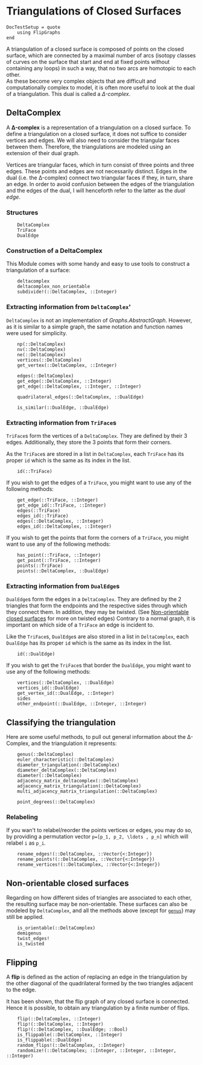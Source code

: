 # Triangulations of Closed Surfaces
```@meta
DocTestSetup = quote
    using FlipGraphs
end
```
A triangulation of a closed surface is composed of points on the closed surface, which are connected by a maximal number of arcs (isotopy classes of curves on the surface that start and end at fixed points without containing any loops) in such a way, that no two arcs are homotopic to each other.\
As these become very complex objects that are difficult and computationally complex to model, it is often more useful to look at the dual of a triangulation. This dual is called a *Δ-complex*. 

## DeltaComplex

A **Δ-complex** is a representation of a triangulation on a closed surface.
To define a triangulation on a closed surface, it does not suffice to consider vertices and edges. We will also need to consider the triangular faces between them. Therefore, the triangulations are modeled using an extension of their dual graph.

Vertices are triangular faces, which in turn consist of three points and three edges. These points and edges are not necessarily distinct.
Edges in the dual (i.e. the Δ-complex) connect two triangular faces if they, in turn, share an edge. In order to avoid confusion between the edges of the triangulation and the edges of the dual, I will henceforth refer to the latter as the *dual edge*.

### Structures

```@docs
    DeltaComplex
    TriFace
    DualEdge
```

### Construction of a DeltaComplex

This Module comes with some handy and easy to use tools to construct a triangulation of a surface:

```@docs
    deltacomplex
    deltacomplex_non_orientable
    subdivide!(::DeltaComplex, ::Integer)
```
### Extracting information from `DeltaComplex`'

`DeltaComplex` is not an implementation of *Graphs.AbstractGraph*. However, as it is similar to a simple graph, the same notation and function names were used for simplicity.

```@docs 
    np(::DeltaComplex)
    nv(::DeltaComplex)
    ne(::DeltaComplex)
    vertices(::DeltaComplex)
    get_vertex(::DeltaComplex, ::Integer)
    
    edges(::DeltaComplex)
    get_edge(::DeltaComplex, ::Integer)
    get_edge(::DeltaComplex, ::Integer, ::Integer)

    quadrilateral_edges(::DeltaComplex, ::DualEdge)

    is_similar(::DualEdge, ::DualEdge)
```

### Extracting information from `TriFace`s

`TriFace`s form the vertices of a `DeltaComplex`. They are defined by their 3 edges. Additionally, they store the 3 points that form their corners.

As the `TriFace`s are stored in a list in `DeltaComplex`, each `TriFace` has its proper `id` which is the same as its index in the list.

```@docs
    id(::TriFace)
```

If you wish to get the edges of a `TriFace`, you might want to use any of the following methods:

```@docs 
    get_edge(::TriFace, ::Integer) 
    get_edge_id(::TriFace, ::Integer)
    edges(::TriFace)    
    edges_id(::TriFace)
    edges(::DeltaComplex, ::Integer)
    edges_id(::DeltaComplex, ::Integer) 
```

If you wish to get the points that form the corners of a `TriFace`, you might want to use any of the following methods:

```@docs 
    has_point(::TriFace, ::Integer)
    get_point(::TriFace, ::Integer)
    points(::TriFace)
    points(::DeltaComplex, ::DualEdge)
```

### Extracting information from `DualEdge`s

`DualEdge`s form the edges in a `DeltaComplex`. They are defined by the 2 triangles that form the endpoints and the respective sides through which they connect them. In addition, they may be twisted. (See [Non-orientable closed surfaces](@ref) for more on twisted edges)
Contrary to a normal graph, it is important on which side of a `TriFace` an edge is incident to.

Like the `TriFace`s, `DualEdge`s are also stored in a list in `DeltaComplex`, each `DualEdge` has its proper `id` which is the same as its index in the list.

```@docs     
    id(::DualEdge)
```

If you wish to get the `TriFace`s that border the `DualEdge`, you might want to use any of the following methods:

```@docs     
    vertices(::DeltaComplex, ::DualEdge)
    vertices_id(::DualEdge)    
    get_vertex_id(::DualEdge, ::Integer)
    sides    
    other_endpoint(::DualEdge, ::Integer, ::Integer)
```

## Classifying the triangulation

Here are some useful methods, to pull out general information about the Δ-Complex, and the triangulation it represents:

```@docs    
    genus(::DeltaComplex)
    euler_characteristic(::DeltaComplex)
    diameter_triangulation(::DeltaComplex)
    diameter_deltaComplex(::DeltaComplex)
    diameter(::DeltaComplex)
    adjacency_matrix_deltacomplex(::DeltaComplex)
    adjacency_matrix_triangulation(::DeltaComplex)
    multi_adjacency_matrix_triangulation(::DeltaComplex)
```

```@docs
    point_degrees(::DeltaComplex)
```

### Relabeling

If you wan't to relabel/reorder the points vertices or edges, you may do so, by providing a permutation vector `` p=[p_1, p_2, \ldots , p_n] `` which will relabel ``i`` as ``p_i``. 

```@docs
    rename_edges!(::DeltaComplex, ::Vector{<:Integer})
    rename_points!(::DeltaComplex, ::Vector{<:Integer})
    rename_vertices!(::DeltaComplex, ::Vector{<:Integer})
```

## Non-orientable closed surfaces

Regarding on how different sides of triangles are associated to each other, the resulting surface may be non-orientable. These surfaces can also be modeled by `DeltaComplex`, and all the methods above (except for [`genus`](@ref)) may still be applied.

```@docs
    is_orientable(::DeltaComplex)
    demigenus
    twist_edges!
    is_twisted
```

## Flipping

A **flip** is defined as the action of replacing an edge in the triangulation by the other diagonal of the quadrilateral formed by the two triangles adjacent to the edge.

It has been shown, that the flip graph of any closed surface is connected. Hence it is possible, to obtain any triangulation by a finite number of flips.

```@docs
    flip(::DeltaComplex, ::Integer)
    flip!(::DeltaComplex, ::Integer)
    flip!(::DeltaComplex, ::DualEdge; ::Bool)
    is_flippable(::DeltaComplex, ::Integer)
    is_flippable(::DualEdge)
    random_flips!(::DeltaComplex, ::Integer)
    randomize!(::DeltaComplex; ::Integer, ::Integer, ::Integer, ::Integer)
```